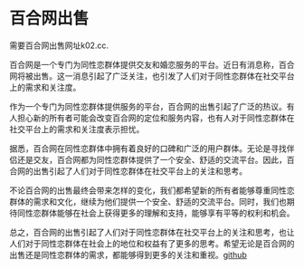 # 百合网出售

需要百合网出售网址k02.cc.

百合网是一个专门为同性恋群体提供交友和婚恋服务的平台。近日有消息称，百合网将被出售。这一消息引起了广泛关注，也引发了人们对于同性恋群体在社交平台上的需求和关注度。

作为一个专门为同性恋群体提供服务的平台，百合网的出售引起了广泛的热议。有人担心新的所有者可能会改变百合网的定位和服务内容，也有人对于同性恋群体在社交平台上的需求和关注度表示担忧。

据悉，百合网在同性恋群体中拥有着良好的口碑和广泛的用户群体。无论是寻找伴侣还是交友，百合网都为同性恋群体提供了一个安全、舒适的交流平台。因此，百合网的出售引起了人们对于同性恋群体在社交平台上的关注和思考。

不论百合网的出售最终会带来怎样的变化，我们都希望新的所有者能够尊重同性恋群体的需求和文化，继续为他们提供一个安全、舒适的交流平台。同时，我们也期待同性恋群体能够在社会上获得更多的理解和支持，能够享有平等的权利和机会。

总之，百合网的出售引起了人们对于同性恋群体在社交平台上的关注和思考，也让人们对于同性恋群体在社会上的地位和权益有了更多的思考。希望无论是百合网的出售还是同性恋群体的需求，都能够得到更多的关注和重视。[github](https://github.com)